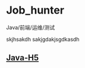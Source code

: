 # Job_hunter
Java/前端/运维/测试

skjhsakdh
sakjgdakjsgdkasdh


## [Java-H5](https://github.com/Yalway/Java-H5-Engineer-Wanted)
